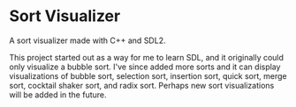 # Sort Visualizer
A sort visualizer made with C++ and SDL2.

This project started out as a way for me to learn SDL, and it originally could only visualize a bubble sort.  I've since added more sorts and it can display visualizations of bubble sort, selection sort, insertion sort, quick sort, merge sort, cocktail shaker sort, and radix sort.  Perhaps new sort visualizations will be added in the future.
